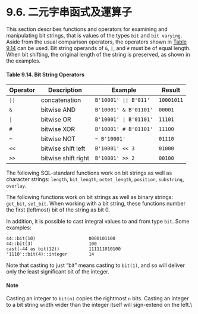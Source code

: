 # 9.6. 二元字串函式及運算子

This section describes functions and operators for examining and manipulating bit strings, that is values of the types `bit` and `bit varying`. Aside from the usual comparison operators, the operators shown in [Table 9.14](https://www.postgresql.org/docs/12/functions-bitstring.html#FUNCTIONS-BIT-STRING-OP-TABLE) can be used. Bit string operands of `&`, `|`, and `#` must be of equal length. When bit shifting, the original length of the string is preserved, as shown in the examples.

#### **Table 9.14. Bit String Operators**

| Operator | Description         | Example                | Result     |
| -------- | ------------------- | ---------------------- | ---------- |
| `\|\|`   | concatenation       | `B'10001' \|\| B'011'` | `10001011` |
| `&`      | bitwise AND         | `B'10001' & B'01101'`  | `00001`    |
| `\|`     | bitwise OR          | `B'10001' \| B'01101'` | `11101`    |
| `#`      | bitwise XOR         | `B'10001' # B'01101'`  | `11100`    |
| `~`      | bitwise NOT         | `~ B'10001'`           | `01110`    |
| `<<`     | bitwise shift left  | `B'10001' << 3`        | `01000`    |
| `>>`     | bitwise shift right | `B'10001' >> 2`        | `00100`    |

The following SQL-standard functions work on bit strings as well as character strings: `length`, `bit_length`, `octet_length`, `position`, `substring`, `overlay`.

The following functions work on bit strings as well as binary strings: `get_bit`, `set_bit`. When working with a bit string, these functions number the first (leftmost) bit of the string as bit 0.

In addition, it is possible to cast integral values to and from type `bit`. Some examples:

```
44::bit(10)                    0000101100
44::bit(3)                     100
cast(-44 as bit(12))           111111010100
'1110'::bit(4)::integer        14
```

Note that casting to just “bit” means casting to `bit(1)`, and so will deliver only the least significant bit of the integer.

#### Note

Casting an integer to `bit(n)` copies the rightmost `n` bits. Casting an integer to a bit string width wider than the integer itself will sign-extend on the left.\
